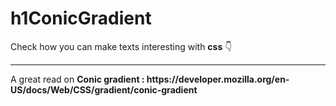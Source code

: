 # h1ConicGradient

Check how you can make texts interesting with <b>css</b> 👇
<br>
<hr>
A great read on <b>Conic gradient<b> : https://developer.mozilla.org/en-US/docs/Web/CSS/gradient/conic-gradient
